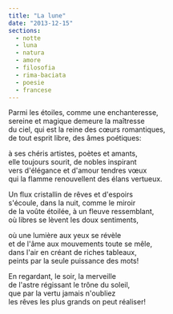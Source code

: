 ```yaml
---
title: "La lune"
date: "2013-12-15"
sections:
  - notte
  - luna
  - natura
  - amore
  - filosofia
  - rima-baciata
  - poesie
  - francese
---
```


Parmi les étoiles, comme une enchanteresse,\
sereine et magique demeure la maîtresse\
du ciel, qui est la reine des cœurs romantiques,\
de tout esprit libre, des âmes poétiques:

à ses chéris artistes, poètes et amants,\
elle toujours sourit, de nobles inspirant\
vers d'élégance et d'amour tendres vœux\
qui la flamme renouvellent des élans vertueux.

Un flux cristallin de rêves et d'espoirs\
s'écoule, dans la nuit, comme le miroir\
de la voûte étoilée, à un fleuve ressemblant,\
où libres se lèvent les doux sentiments,

où une lumière aux yeux se révèle\
et de l'âme aux mouvements toute se mêle,\
dans l'air en créant de riches tableaux,\
peints par la seule puissance des mots!

En regardant, le soir, la merveille\
de l'astre régissant le trône du soleil,\
que par la vertu jamais n'oubliez\
les rêves les plus grands on peut réaliser!
